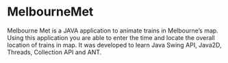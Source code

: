 MelbourneMet
============

Melbourne Met is a JAVA application to animate trains in Melbourne’s map. Using this application you are able to enter the time and locate the overall location of trains in map. It was developed to learn Java Swing API, Java2D, Threads, Collection API and ANT.    

